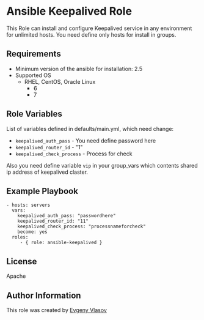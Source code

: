 Ansible Keepalived Role
=========

This Role can install and configure Keepalived service in any environment for unlimited hosts.
You need define only hosts for install in groups.

Requirements
------------

- Minimum version of the ansible for installation: 2.5
- Supported OS
    - RHEL, CentOS, Oracle Linux
        - 6
        - 7

Role Variables
--------------

List of variables defined in defaults/main.yml, which need change:

- `keepalived_auth_pass` - You need define password here
- `keepalived_router_id` - "1"
- `keepalived_check_process` - Process for check

Also you need define variable `vip` in your group_vars which contents shared ip address of keepalived claster.

Example Playbook
----------------


    - hosts: servers
      vars:
        keepalived_auth_pass: "passwordhere"
        keepalived_router_id: "11"
        keepalived_check_process: "processnameforcheck"
        become: yes
      roles:
         - { role: ansible-keepalived }

License
-------

Apache

Author Information
------------------

This role was created by [Evgeny Vlasov](www.linkedin.com/in/evgvl)
